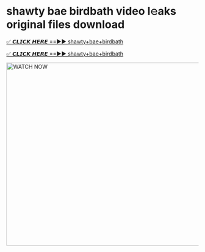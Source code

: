 # shawty bae birdbath video l𝚎aks original files download

<p><a href="https://mediafirer.com/shawty+bae+birdbath&ref=titik" rel="nofollow">✅ 𝘾𝙇𝙄𝘾𝙆 𝙃𝙀𝙍𝙀 ==►► shawty+bae+birdbath</a></p>

<p><a href="https://mediafirer.com/shawty+bae+birdbath&ref=titik" rel="nofollow">✅ 𝘾𝙇𝙄𝘾𝙆 𝙃𝙀𝙍𝙀 ==►► shawty+bae+birdbath</a></p>

<p><a rel="nofollow" title="WATCH NOW" href="https://mediafirer.com/shawty+bae+birdbath&ref=titik"><img border="shawty+bae+birdbath" height="480" width="854" title="WATCH NOW" alt="WATCH NOW" src="https://i.imgur.com/WiGg2rx.gif"></a></p>